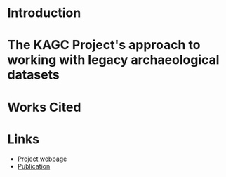 # Introduction

# The KAGC Project's approach to working with legacy archaeological datasets
 
# Works Cited

# Links
* [Project webpage](https://www.gla.ac.uk/schools/humanities/research/archaeologyresearch/currentresearch/kourion/)
* [Publication](https://www.gla.ac.uk/schools/humanities/research/archaeologyresearch/currentresearch/kourion/)
